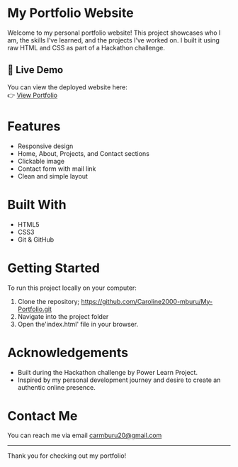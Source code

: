 # My Portfolio Website

Welcome to my personal portfolio website! This project showcases who I am, the skills I’ve learned, and the projects I’ve worked on. I built it using raw HTML and CSS as part of a Hackathon challenge.

## 🔗 Live Demo

You can view the deployed website here:  
👉 [View Portfolio](https://github.com/Caroline2000-mburu/My-Portfolio)


# Features

- Responsive design
- Home, About, Projects, and Contact sections
- Clickable image
- Contact form with mail link
- Clean and simple layout

# Built With

- HTML5  
- CSS3  
- Git & GitHub  

# Getting Started

To run this project locally on your computer:

1. Clone the repository; https://github.com/Caroline2000-mburu/My-Portfolio.git
2. Navigate into the project folder
3. Open the'index.html' file in your browser.
# Acknowledgements

- Built during the Hackathon challenge by Power Learn Project.
- Inspired by my personal development journey and desire to create an authentic online presence.

# Contact Me

You can reach me via email carmburu20@gmail.com

---

Thank you for checking out my portfolio!
